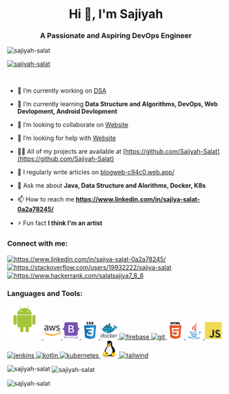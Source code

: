  <h1 align="center">Hi 👋, I'm Sajiyah</h1>
<h3 align="center">A Passionate and Aspiring DevOps Engineer</h3>

<p align="left"> <img src="https://komarev.com/ghpvc/?username=sajiyah-salat&label=Profile%20views&color=0e75b6&style=flat" alt="sajiyah-salat" /> </p>

<p align="left"> <a href="https://github.com/ryo-ma/github-profile-trophy"><img src="https://github-profile-trophy.vercel.app/?username=sajiyah-salat" alt="sajiyah-salat" /></a> </p>

<p align="left"> <a href="https://twitter.com/" target="blank"><img src="https://img.shields.io/twitter/follow/?logo=twitter&style=for-the-badge" alt="" /></a> </p>

- 🔭 I’m currently working on [DSA](https://github.com/Sajiyah-Salat/Leetcode)

- 🌱 I’m currently learning **Data Structure and Algorithms, DevOps, Web Devlopment, Android Devlopment**

- 👯 I’m looking to collaborate on [Website](https://github.com/Sajiyah-Salat/BlogWeb)

- 🤝 I’m looking for help with [Website](https://github.com/Sajiyah-Salat/BlogWeb)

- 👨‍💻 All of my projects are available at [https://github.com/Sajiyah-Salat](https://github.com/Sajiyah-Salat)

- 📝 I regularly write articles on [blogweb-c94c0.web.app/](blogweb-c94c0.web.app/)

- 💬 Ask me about **Java, Data Structure and Alorithms, Docker, K8s**

- 📫 How to reach me **https://www.linkedin.com/in/sajiya-salat-0a2a78245/**

- ⚡ Fun fact **I think I'm an artist**

<h3 align="left">Connect with me:</h3>
<p align="left">
<a href="https://linkedin.com/in/https://www.linkedin.com/in/sajiya-salat-0a2a78245/" target="blank"><img align="center" src="https://raw.githubusercontent.com/rahuldkjain/github-profile-readme-generator/master/src/images/icons/Social/linked-in-alt.svg" alt="https://www.linkedin.com/in/sajiya-salat-0a2a78245/" height="30" width="40" /></a>
<a href="https://stackoverflow.com/users/https://stackoverflow.com/users/19932222/sajiya-salat" target="blank"><img align="center" src="https://raw.githubusercontent.com/rahuldkjain/github-profile-readme-generator/master/src/images/icons/Social/stack-overflow.svg" alt="https://stackoverflow.com/users/19932222/sajiya-salat" height="30" width="40" /></a>
<a href="https://www.hackerrank.com/https://www.hackerrank.com/salatsajiya7_8_6" target="blank"><img align="center" src="https://raw.githubusercontent.com/rahuldkjain/github-profile-readme-generator/master/src/images/icons/Social/hackerrank.svg" alt="https://www.hackerrank.com/salatsajiya7_8_6" height="30" width="40" /></a>
</p>

<h3 align="left">Languages and Tools:</h3>
<p align="left"> <a href="https://developer.android.com" target="_blank" rel="noreferrer"> <img src="https://raw.githubusercontent.com/devicons/devicon/master/icons/android/android-original-wordmark.svg" alt="android" width="80" height="80"/> </a> <a href="https://aws.amazon.com" target="_blank" rel="noreferrer"> <img src="https://raw.githubusercontent.com/devicons/devicon/master/icons/amazonwebservices/amazonwebservices-original-wordmark.svg" alt="aws" width="40" height="40"/> </a> <a href="https://getbootstrap.com" target="_blank" rel="noreferrer"> <img src="https://raw.githubusercontent.com/devicons/devicon/master/icons/bootstrap/bootstrap-plain-wordmark.svg" alt="bootstrap" width="40" height="40"/> </a> <a href="https://www.w3schools.com/css/" target="_blank" rel="noreferrer"> <img src="https://raw.githubusercontent.com/devicons/devicon/master/icons/css3/css3-original-wordmark.svg" alt="css3" width="40" height="40"/> </a> <a href="https://www.docker.com/" target="_blank" rel="noreferrer"> <img src="https://raw.githubusercontent.com/devicons/devicon/master/icons/docker/docker-original-wordmark.svg" alt="docker" width="40" height="40"/> </a> <a href="https://firebase.google.com/" target="_blank" rel="noreferrer"> <img src="https://www.vectorlogo.zone/logos/firebase/firebase-icon.svg" alt="firebase" width="40" height="40"/> </a> <a href="https://git-scm.com/" target="_blank" rel="noreferrer"> <img src="https://www.vectorlogo.zone/logos/git-scm/git-scm-icon.svg" alt="git" width="40" height="40"/> </a> <a href="https://www.w3.org/html/" target="_blank" rel="noreferrer"> <img src="https://raw.githubusercontent.com/devicons/devicon/master/icons/html5/html5-original-wordmark.svg" alt="html5" width="40" height="40"/> </a> <a href="https://www.java.com" target="_blank" rel="noreferrer"> <img src="https://raw.githubusercontent.com/devicons/devicon/master/icons/java/java-original.svg" alt="java" width="40" height="40"/> </a> <a href="https://developer.mozilla.org/en-US/docs/Web/JavaScript" target="_blank" rel="noreferrer"> <img src="https://raw.githubusercontent.com/devicons/devicon/master/icons/javascript/javascript-original.svg" alt="javascript" width="40" height="40"/> </a> <a href="https://www.jenkins.io" target="_blank" rel="noreferrer"> <img src="https://www.vectorlogo.zone/logos/jenkins/jenkins-icon.svg" alt="jenkins" width="40" height="40"/> </a> <a href="https://kotlinlang.org" target="_blank" rel="noreferrer"> <img src="https://www.vectorlogo.zone/logos/kotlinlang/kotlinlang-icon.svg" alt="kotlin" width="40" height="40"/> </a> <a href="https://kubernetes.io" target="_blank" rel="noreferrer"> <img src="https://www.vectorlogo.zone/logos/kubernetes/kubernetes-icon.svg" alt="kubernetes" width="40" height="40"/> </a> <a href="https://www.linux.org/" target="_blank" rel="noreferrer"> <img src="https://raw.githubusercontent.com/devicons/devicon/master/icons/linux/linux-original.svg" alt="linux" width="40" height="40"/> </a> <a href="https://tailwindcss.com/" target="_blank" rel="noreferrer"> <img src="https://www.vectorlogo.zone/logos/tailwindcss/tailwindcss-icon.svg" alt="tailwind" width="40" height="40"/> </a> </p>

<p><img align="left" src="https://github-readme-stats.vercel.app/api/top-langs?username=sajiyah-salat&show_icons=true&locale=en&layout=compact" alt="sajiyah-salat" /></p>

<p>&nbsp;<img align="center" src="https://github-readme-stats.vercel.app/api?username=sajiyah-salat&show_icons=true&locale=en" alt="sajiyah-salat" /></p>

<p><img align="center" src="https://github-readme-streak-stats.herokuapp.com/?user=sajiyah-salat&" alt="sajiyah-salat" /></p>

